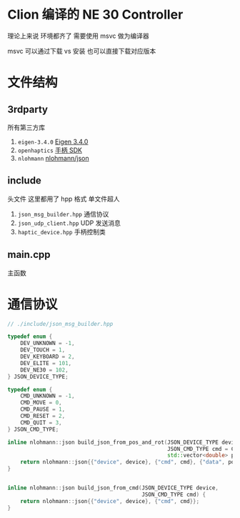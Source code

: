 # Clion 编译的 NE 30 Controller

理论上来说 环境都齐了 需要使用 msvc 做为编译器

msvc 可以通过下载 vs 安装 也可以直接下载对应版本

# 文件结构

## 3rdparty

所有第三方库

1. `eigen-3.4.0` [Eigen 3.4.0](https://eigen.tuxfamily.org/index.php?title=Main_Page)
2. `openhaptics` [手柄 SDK](https://support.3dsystems.com/s/article/OpenHaptics-for-Windows-Developer-Edition-v35?language=en_US)
3. `nlohmann` [nlohmann/json](https://github.com/nlohmann/json)

## include

头文件 这里都用了 hpp 格式 单文件超人

1. `json_msg_builder.hpp` 通信协议
2. `json_udp_client.hpp` UDP 发送消息
3. `haptic_device.hpp` 手柄控制类

## main.cpp

主函数


# 通信协议

```cpp
// ./include/json_msg_builder.hpp

typedef enum {
    DEV_UNKNOWN = -1,
    DEV_TOUCH = 1,
    DEV_KEYBOARD = 2,
    DEV_ELITE = 101,
    DEV_NE30 = 102,
} JSON_DEVICE_TYPE;

typedef enum {
    CMD_UNKNOWN = -1,
    CMD_MOVE = 0,
    CMD_PAUSE = 1,
    CMD_RESET = 2,
    CMD_QUIT = 3,
} JSON_CMD_TYPE;

inline nlohmann::json build_json_from_pos_and_rot(JSON_DEVICE_TYPE device,
                                                  JSON_CMD_TYPE cmd = CMD_MOVE,
                                                  std::vector<double> pos_and_rot={0}) {
    return nlohmann::json{{"device", device}, {"cmd", cmd}, {"data", pos_and_rot}};
}


inline nlohmann::json build_json_from_cmd(JSON_DEVICE_TYPE device,
                                          JSON_CMD_TYPE cmd) {
    return nlohmann::json{{"device", device}, {"cmd", cmd}};
}

```
